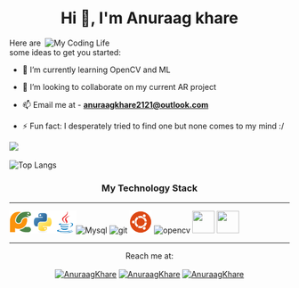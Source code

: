 <h1 align="center" >Hi 👋, I'm Anuraag khare</h1>

 <img align="right" alt="My Coding Life" src="https://media.giphy.com/media/Ah3zHH7hvsSB2/giphy.gif" width="440" >
Here are some ideas to get you started:


- 🌱 I’m currently learning OpenCV and ML
- 👯 I’m looking to collaborate on my current AR project
- 📫 Email me at -  **anuraagkhare2121@outlook.com**           


- ⚡ Fun fact: I desperately tried to find one but none comes to my mind :/
        
<img src = "https://github-readme-stats.vercel.app/api?username=slyfox1999&&show_icons=true&title_color=ffffff&icon_color=bb2acf&text_color=daf7dc&bg_color=1A1B29">

![Top Langs](https://github-readme-stats.vercel.app/api/top-langs/?username=slyFox1999&show_icons=true&theme=tokyonight)
<br>
<h3 align="center">My Technology Stack</h3>
<hr>

<img src="https://raw.githubusercontent.com/devicons/devicon/master/icons/pycharm/pycharm-original.svg" alt="pycharm" width="40" height="40"/><img src="https://raw.githubusercontent.com/devicons/devicon/master/icons/python/python-original.svg" alt="python" width="40" height="40"/><img src="https://raw.githubusercontent.com/devicons/devicon/master/icons/java/java-original.svg" alt="Java" width="40" height="40"/><img src="https://www.vectorlogo.zone/logos/mysql/mysql-ar21.svg" alt="Mysql" width="60" height="50"/>  <img src="https://www.vectorlogo.zone/logos/git-scm/git-scm-icon.svg" alt="git" width="40" height="40"/>  <img src="https://raw.githubusercontent.com/devicons/devicon/master/icons/ubuntu/ubuntu-plain.svg" width="40" height="40"/> <img src="https://www.vectorlogo.zone/logos/opencv/opencv-icon.svg" alt="opencv" width="40" height="40"/> <img src="https://raw.githubusercontent.com/isocpp/logos/64ef037049f87ac74875dbe72695e59118b52186/cpp_logo.svg" width="40" height="40"/> <img src="https://www.selenium.dev/images/selenium_logo_square_green.png" width="40" height="40"/>

<hr>
<p align="center">
Reach me at: 

<p align="center">
<a href="https://twitter.com/AnuraagKhare" target="blank"><img align="center" src="https://cdn.jsdelivr.net/npm/simple-icons@3.0.1/icons/twitter.svg" alt="AnuraagKhare" height="40" width="40" /></a> <a href="https://www.linkedin.com/in/anuraag-khare-66648516b/)" target="blank"><img align="center" src="https://cdn.jsdelivr.net/npm/simple-icons@3.0.1/icons/linkedin.svg" alt="AnuraagKhare" height="40" width="40" /></a> <a href="https://www.facebook.com/anuraag.khare.73932" target="blank"><img align="center" src="https://cdn.jsdelivr.net/npm/simple-icons@3.0.1/icons/facebook.svg" alt="AnuraagKhare" height="40" width="40" /></a>





